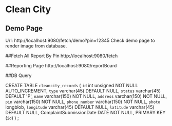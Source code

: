# Clean City

## Demo Page 
Url: http://localhost:9080/fetch/demo?pin=12345
Check demo page to render image from database.


##Fetch All Report By Pin
http://localhost:9080/fetch

##Reporting Page
http://localhost:9080/reportBoard


##DB Query

CREATE TABLE `cleancity_records` (
  `id` int unsigned NOT NULL AUTO_INCREMENT,
  `type` varchar(45) DEFAULT NULL,
  `status` varchar(45) DEFAULT 'P',
  `name` varchar(150) NOT NULL,
  `address` varchar(150) NOT NULL,
  `pin` varchar(150) NOT NULL,
  `phone_number` varchar(150) NOT NULL,
  `photo` longblob,
  `longitude` varchar(45) DEFAULT NULL,
  `latitude` varchar(45) DEFAULT NULL,
   ComplaintSubmissionDate DATE NOT NULL,
  PRIMARY KEY (`id`)
) ;

